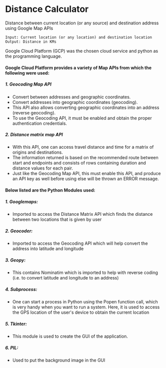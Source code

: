 # Distance Calculator
Distance between current location (or any source) and destination address using Google Map APIs

```
Input: Current location (or any location) and destination location 
Output: Distance in KMs
```
Google Cloud Platform (GCP) was the chosen cloud service and python as the programming language.

#### Google Cloud Platform provides a variety of Map APIs from which the following were used:
##### 1.	Geocoding Map API
*	Convert between addresses and geographic coordinates.
*	Convert addresses into geographic coordinates (geocoding). 
*	This API also allows converting geographic coordinates into an address (reverse geocoding).
*	To use the Geocoding API, it must be enabled and obtain the proper authentication credentials. 

##### 2.	Distance matrix map API
*	With this API, one can access travel distance and time for a matrix of origins and destinations.
*	The information returned is based on the recommended route between start and endpoints and consists of rows containing duration and distance values for each pair.
*	Just like the Geocoding Map API, this must enable this API, and produce an API key as well before using else will be thrown an ERROR message.


#### Below listed are the Python Modules used: 

##### 1. Googlemaps: 
* Imported to access the Distance Matrix API which finds the distance between two locations that is given by user
##### 2. Geocoder: 
* Imported to access the Geocoding API which will help convert the address into latitude and longitude 
##### 3. Geopy: 
* This contains Nominatim which is imported to help with reverse coding (i.e. to convert latitude and longitude to an address)
##### 4. Subprocess: 
* One can start a process in Python using the Popen function call, which is very handy when you want to run a system. Here, it is used to access the GPS location of the user's device to obtain the current location
##### 5. Tkinter: 
* This module is used to create the GUI of the application.
##### 6. PIL: 
* Used to put the background image in the GUI   
